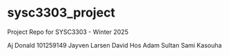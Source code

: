 # sysc3303_project
Project Repo for SYSC3303 - Winter 2025

Aj Donald 101259149
Jayven Larsen 
David Hos 
Adam Sultan 
Sami Kasouha 

